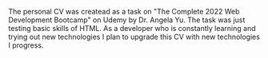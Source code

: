 The personal CV was createad as a task on "The Complete 2022 Web Development Bootcamp" on Udemy by Dr. Angela Yu.
The task was just testing basic skills of HTML.
As a developer who is constantly learning and trying out new technologies I plan to upgrade this CV with new technologies I progress.
